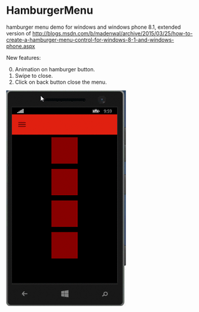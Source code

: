 # HamburgerMenu
hamburger menu demo for windows and windows phone 8.1, extended version of http://blogs.msdn.com/b/madenwal/archive/2015/03/25/how-to-create-a-hamburger-menu-control-for-windows-8-1-and-windows-phone.aspx

New features:

0. Animation on hamburger button.
0. Swipe to close.
0. Click on back button close the menu.

![See preview.gif](https://raw.githubusercontent.com/ilio/HamburgerMenu/github/preview.gif)
